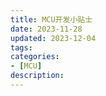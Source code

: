 ```yaml
---
title: MCU开发小贴士
date: 2023-11-28
updated: 2023-12-04
tags:
categories:
- [MCU]
description: 
---
```




